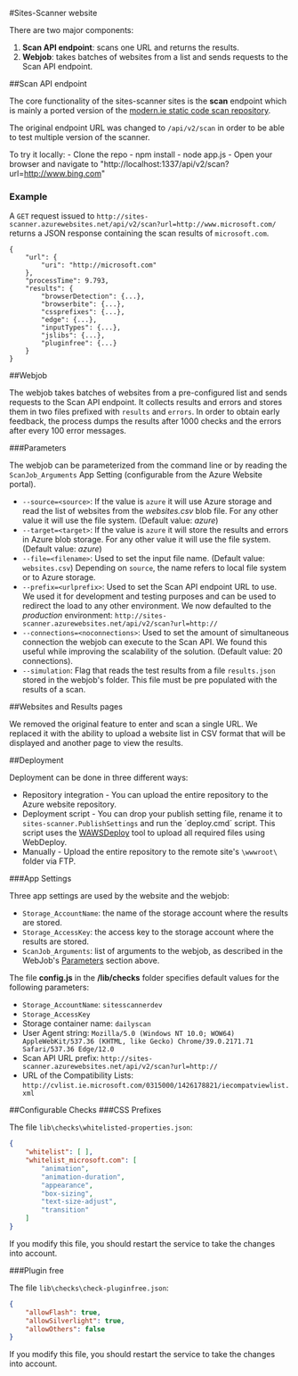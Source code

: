 #Sites-Scanner website

There are two major components:

1. **Scan API endpoint**: scans one URL and returns the results.
2. **Webjob**: takes batches of websites from a list and sends requests to the Scan API endpoint.

##Scan API endpoint

The core functionality of the sites-scanner sites is the **scan** endpoint which is mainly a ported version of the [modern.ie static code scan repository](https://github.com/InternetExplorer/modern.IE-static-code-scan/).

The original endpoint URL was changed to `/api/v2/scan` in order to be able to test multiple version of the scanner.

To try it locally:
	- Clone the repo
	- npm install
	- node app.js
	- Open your browser and navigate to "http://localhost:1337/api/v2/scan?url=http://www.bing.com"

### Example

A `GET` request issued to `http://sites-scanner.azurewebsites.net/api/v2/scan?url=http://www.microsoft.com/` returns a JSON response containing the scan results of `microsoft.com`.

    {
		"url": {
			"uri": "http://microsoft.com"
		},
		"processTime": 9.793,
		"results": {
			"browserDetection": {...},
			"browserbite": {...},
			"cssprefixes": {...},
			"edge": {...},
			"inputTypes": {...},
			"jslibs": {...},
			"pluginfree": {...}
		}
	}

##Webjob

The webjob takes batches of websites from a pre-configured list and sends requests to the Scan API endpoint. It collects results and errors and stores them in two files prefixed with `results` and `errors`.
In order to obtain early feedback, the process dumps the results after 1000 checks and the errors after every 100 error messages.

###<a name="parameters"></a>Parameters

The webjob can be parameterized from the command line or by reading the `ScanJob_Arguments` App Setting (configurable from the Azure Website portal).

 * `--source=<source>`: If the value is  `azure` it will use Azure storage and read the list of websites from the _websites.csv_ blob file. For any other value it will use the file system. (Default value: _azure_)
 * `--target=<target>`:  If the value is  `azure` it will store the results and errors in Azure blob storage. For any other value it will use the file system. (Default value: _azure_)
 * `--file=<filename>`: Used to set the input file name. (Default value: `websites.csv`) Depending on `source`, the name refers to local file system or to Azure storage.
 * `--prefix=<urlprefix>`: Used to set the Scan API endpoint URL to use. We used it for development and testing purposes and can be used to redirect the load to any other environment. We now defaulted to the _production_ environment: `http://sites-scanner.azurewebsites.net/api/v2/scan?url=http://`
 * `--connections=<noconnections>`: Used to set the amount of simultaneous connection the webjob can execute to the Scan API. We found this useful while improving the scalability of the solution. (Default value: 20 connections).
 * `--simulation`: Flag that reads the test results from a file `results.json` stored in the webjob's folder. This file must be pre populated with the results of a scan.

##Websites and Results pages

We removed the original feature to enter and scan a single URL. We replaced it with the ability to upload a website list in CSV format that will be displayed  and another page to view the results.

##Deployment

Deployment can be done in three different ways:

 * Repository integration - You can upload the entire repository to the Azure website repository.
 * Deployment script - You can drop your publish setting file, rename it to `sites-scanner.PublishSettings` and run the ´deploy.cmd´ script. This script uses the [WAWSDeploy](https://github.com/davidebbo/WAWSDeploy) tool to upload all required files using WebDeploy.
 * Manually - Upload the entire repository to the remote site's `\wwwroot\` folder via FTP.

###App Settings

Three app settings are used by the website and the webjob:

- `Storage_AccountName`: the name of the storage account where the results are stored.
- `Storage_AccessKey`: the access key to the storage account where the results are stored.
- `ScanJob_Arguments`: list of arguments to the webjob, as described in the WebJob's [Parameters](#parameters) section above.

The file **config.js** in the **/lib/checks** folder specifies default values for the following parameters:

- `Storage_AccountName`: `sitesscannerdev`
- `Storage_AccessKey`
- Storage container name: `dailyscan`
- User Agent string: `Mozilla/5.0 (Windows NT 10.0; WOW64) AppleWebKit/537.36 (KHTML, like Gecko) Chrome/39.0.2171.71 Safari/537.36 Edge/12.0`
- Scan API URL prefix: `http://sites-scanner.azurewebsites.net/api/v2/scan?url=http://`
- URL of the Compatibility Lists: `http://cvlist.ie.microsoft.com/0315000/1426178821/iecompatviewlist.xml`

##Configurable Checks
###CSS Prefixes

The file `lib\checks\whitelisted-properties.json`:

```json
{
    "whitelist": [ ],
    "whitelist_microsoft.com": [
        "animation",
        "animation-duration",
        "appearance",
        "box-sizing",
        "text-size-adjust",
        "transition"
    ]
}
```

If you modify this file, you should restart the service to take the changes into account.


###Plugin free

The file `lib\checks\check-pluginfree.json`:

```json
{
    "allowFlash": true,
    "allowSilverlight": true,
    "allowOthers": false
}
```

If you modify this file, you should restart the service to take the changes into account.

